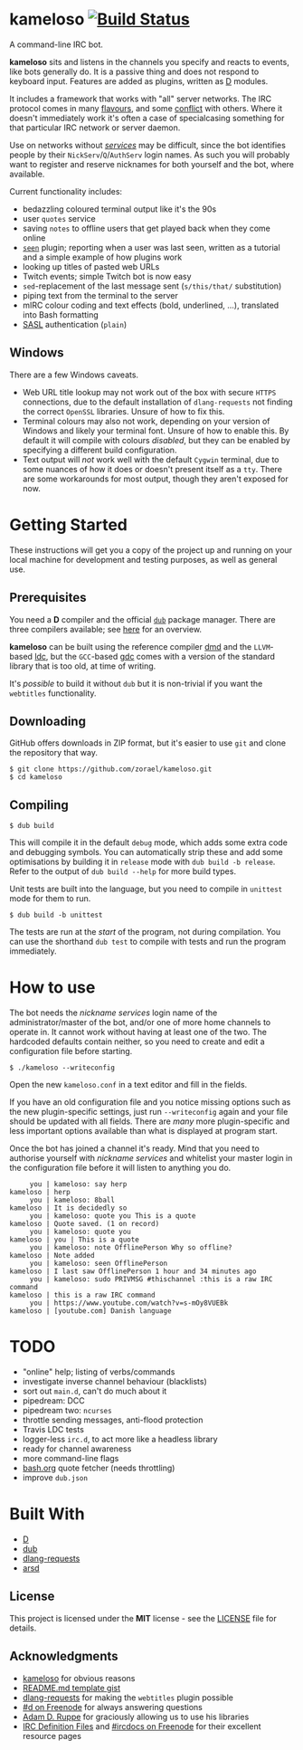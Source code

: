 # kameloso  [![Build Status](https://travis-ci.org/zorael/kameloso.svg?branch=master)](https://travis-ci.org/zorael/kameloso)

A command-line IRC bot.

**kameloso** sits and listens in the channels you specify and reacts to events, like bots generally do. It is a passive thing and does not respond to keyboard input. Features are added as plugins, written as [D](https://www.dlang.org) modules.

It includes a framework that works with "all" server networks. The IRC protocol comes in many [flavours](https://upload.wikimedia.org/wikipedia/commons/thumb/d/d5/IRCd_software_implementations3.svg/1533px-IRCd_software_implementations3.svg.png), and some [conflict](http://defs.ircdocs.horse/defs/numerics.html) with others.  Where it doesn't immediately work it's often a case of specialcasing something for that particular IRC network or server daemon.

Use on networks without [*services*](https://en.wikipedia.org/wiki/IRC_services) may be difficult, since the bot identifies people by their `NickServ`/`Q`/`AuthServ` login names. As such you will probably want to register and reserve nicknames for both yourself and the bot, where available.

Current functionality includes:

* bedazzling coloured terminal output like it's the 90s
* user `quotes` service
* saving `notes` to offline users that get played back when they come online
* [`seen`](https://github.com/zorael/kameloso/blob/master/source/kameloso/plugins/seen.d) plugin; reporting when a user was last seen, written as a tutorial and a simple example of how plugins work
* looking up titles of pasted web URLs
* Twitch events; simple Twitch bot is now easy
* `sed`-replacement of the last message sent (`s/this/that/` substitution)
* piping text from the terminal to the server
* mIRC colour coding and text effects (bold, underlined, ...), translated into Bash formatting
* [SASL](https://en.wikipedia.org/wiki/Simple_Authentication_and_Security_Layer) authentication (`plain`)

## Windows

There are a few Windows caveats.

* Web URL title lookup may not work out of the box with secure `HTTPS` connections, due to the default installation of `dlang-requests` not finding the correct `OpenSSL` libraries. Unsure of how to fix this.
* Terminal colours may also not work, depending on your version of Windows and likely your terminal font. Unsure of how to enable this. By default it will compile with colours *disabled*, but they can be enabled by specifying a different build configuration.
* Text output will *not* work well with the default `Cygwin` terminal, due to some nuances of how it does or doesn't present itself as a `tty`. There are some workarounds for most output, though they aren't exposed for now.

# Getting Started

These instructions will get you a copy of the project up and running on your local machine for development and testing purposes, as well as general use.

## Prerequisites

You need a **D** compiler and the official [`dub`](https://code.dlang.org/download) package manager. There are three compilers available; see [here](https://wiki.dlang.org/Compilers) for an overview.

**kameloso** can be built using the reference compiler [dmd](https://dlang.org/download.html) and the `LLVM`-based [ldc](https://github.com/ldc-developers/ldc/releases), but the `GCC`-based [gdc](https://gdcproject.org/downloads) comes with a version of the standard library that is too old, at time of writing.

It's *possible* to build it without `dub` but it is non-trivial if you want the `webtitles` functionality.

## Downloading

GitHub offers downloads in ZIP format, but it's easier to use `git` and clone the repository that way.

    $ git clone https://github.com/zorael/kameloso.git
    $ cd kameloso

## Compiling

    $ dub build

This will compile it in the default `debug` mode, which adds some extra code and debugging symbols. You can automatically strip these and add some optimisations by building it in `release` mode with `dub build -b release`. Refer to the output of `dub build --help` for more build types.

Unit tests are built into the language, but you need to compile in `unittest` mode for them to run.

    $ dub build -b unittest

The tests are run at the *start* of the program, not during compilation. You can use the shorthand `dub test` to compile with tests and run the program immediately.

# How to use

The bot needs the *nickname services* login name of the administrator/master of the bot, and/or one of more home channels to operate in. It cannot work without having at least one of the two. The hardcoded defaults contain neither, so you need to create and edit a configuration file before starting.

    $ ./kameloso --writeconfig

Open the new `kameloso.conf` in a text editor and fill in the fields.

If you have an old configuration file and you notice missing options such as the new plugin-specific settings, just run `--writeconfig` again and your file should be updated with all fields. There are *many* more plugin-specific and less important options available than what is displayed at program start.

Once the bot has joined a channel it's ready. Mind that you need to authorise yourself with *nickname services* and whitelist your master login in the configuration file before it will listen to anything you do.

         you | kameloso: say herp
    kameloso | herp
         you | kameloso: 8ball
    kameloso | It is decidedly so
         you | kameloso: quote you This is a quote
    kameloso | Quote saved. (1 on record)
         you | kameloso: quote you
    kameloso | you | This is a quote
         you | kameloso: note OfflinePerson Why so offline?
    kameloso | Note added
         you | kameloso: seen OfflinePerson
    kameloso | I last saw OfflinePerson 1 hour and 34 minutes ago
         you | kameloso: sudo PRIVMSG #thischannel :this is a raw IRC command
    kameloso | this is a raw IRC command
         you | https://www.youtube.com/watch?v=s-mOy8VUEBk
    kameloso | [youtube.com] Danish language

# TODO

* "online" help; listing of verbs/commands
* investigate inverse channel behaviour (blacklists)
* sort out `main.d`, can't do much about it
* pipedream: DCC
* pipedream two: `ncurses`
* throttle sending messages, anti-flood protection
* Travis LDC tests
* logger-less `irc.d`, to act more like a headless library
* ready for channel awareness
* more command-line flags
* [bash.org](http://bash.org/?random) quote fetcher (needs throttling)
* improve `dub.json`

# Built With

* [D](https://dlang.org)
* [dub](https://code.dlang.org)
* [dlang-requests](https://code.dlang.org/packages/requests)
* [arsd](https://github.com/adamdruppe/arsd)

## License

This project is licensed under the **MIT** license - see the [LICENSE](LICENSE) file for details.

## Acknowledgments

* [kameloso](https://www.youtube.com/watch?v=s-mOy8VUEBk) for obvious reasons
* [README.md template gist](https://gist.github.com/PurpleBooth/109311bb0361f32d87a2)
* [dlang-requests](https://github.com/ikod/dlang-requests) for making the `webtitles` plugin possible
* [#d on Freenode](irc://irc.freenode.org:6667/#d) for always answering questions
* [Adam D. Ruppe](https://github.com/adamdruppe) for graciously allowing us to use his libraries
* [IRC Definition Files](http://defs.ircdocs.horse) and [#ircdocs on Freenode](irc://irc.freenode.org:6667/#ircdocs) for their excellent resource pages

